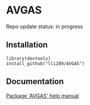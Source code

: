 # AVGAS

Repo update status: in progress

## Installation
```{r}
library(devtools)
install_github("lli289/AVGAS")
```
## Documentation
[Package 'AVGAS' help manual](https://github.com/lli289/AVGAS/blob/main/AVGAS.pdf)
